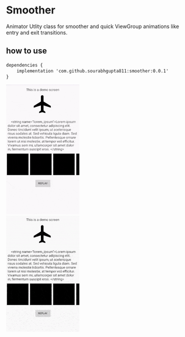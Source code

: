 # Smoother
Animator Utlity class for smoother and quick ViewGroup animations like entry and exit transitions.

how to use
--------

```
dependencies {
    implementation 'com.github.sourabhgupta811:smoother:0.0.1'
}
```

![Sample gif](smoother.gif)<br>
![Sample gif](smooter_1.gif)
